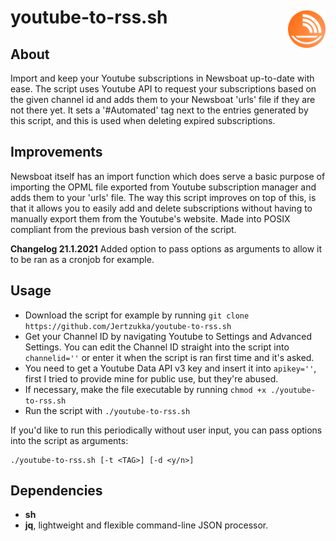 youtube-to-rss.sh <img src="./newsboat.svg" alt="Newsboat logo" align="right" height="60" width="60" vspace="6"/>
=================

About
-----
Import and keep your Youtube subscriptions in Newsboat up-to-date with ease.
The script uses Youtube API to request your subscriptions based on the given
channel id and adds them to your Newsboat 'urls' file if they are not there yet.
It sets a '#Automated' tag next to the entries generated by this script, and
this is used when deleting expired subscriptions.

Improvements
------------
Newsboat itself has an import function which does serve a basic purpose of
importing the OPML file exported from Youtube subscription manager and adds
them to your 'urls' file. The way this script improves on top of this, is that 
it allows you to easily add and delete subscriptions without having to manually 
export them from the Youtube's website. Made into POSIX compliant from the
previous bash version of the script.

**Changelog 21.1.2021**
Added option to pass options as arguments to allow it to be ran as a cronjob
for example.

Usage
-----
+ Download the script for example by running `git clone https://github.com/Jertzukka/youtube-to-rss.sh`
+ Get your Channel ID by navigating Youtube to Settings and Advanced Settings. 
You can edit the Channel ID straight into the script into `channelid=''` or 
enter it when the script is ran first time and it's asked.
+ You need to get a Youtube Data API v3 key and insert it into `apikey=''`,
first I tried to provide mine for public use, but they're abused.
+ If necessary, make the file executable by running `chmod +x ./youtube-to-rss.sh`
+ Run the script with `./youtube-to-rss.sh`

If you'd like to run this periodically without user input, you can pass options
into the script as arguments:

    ./youtube-to-rss.sh [-t <TAG>] [-d <y/n>]

Dependencies
------------
+ **sh**
+ **jq**, lightweight and flexible command-line JSON processor.
